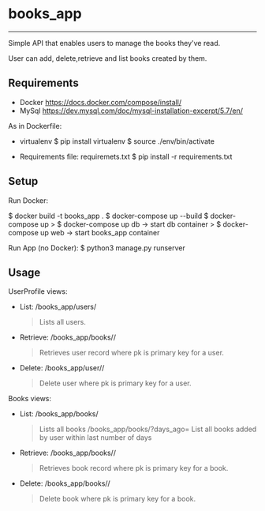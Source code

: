 # books_app
-----------------------------------------------------------------

Simple API that enables users to manage the books they've read.

User can add, delete,retrieve and list books created by them.


Requirements
-----------------------------------------------------------------
- Docker
	https://docs.docker.com/compose/install/
- MySql
	https://dev.mysql.com/doc/mysql-installation-excerpt/5.7/en/

As in Dockerfile:
- virtualenv
	$ pip install virtualenv
	$ source ./env/bin/activate

- Requirements file: requiremets.txt
	$ pip install -r requirements.txt


Setup
-----------------------------------------------------------------
Run Docker:

$ docker build -t books_app .
$ docker-compose up --build
$ docker-compose up
	> $ docker-compose up db -> start db container
	> $ docker-compose up web -> start books_app container

Run App (no Docker):
$ python3 manage.py runserver


Usage
-----------------------------------------------------------------
UserProfile views:
- List:
	/books_app/users/
	> Lists all users.
- Retrieve:
    /books_app/books/<pk>/
    > Retrieves user record where pk is primary key for a user.
- Delete:
	/books_app/user/<pk>/
	> Delete user where pk is primary key for a user.

Books views:
- List:
	/books_app/books/
	> Lists all books
	/books_app/books/?days_ago=<int>
	> List all books added by user within last <int> number of days
- Retrieve:
    /books_app/books/<pk>/
    > Retrieves book record where pk is primary key for a book.
- Delete:
	/books_app/books/<pk>/
	> Delete book where pk is primary key for a book.  
